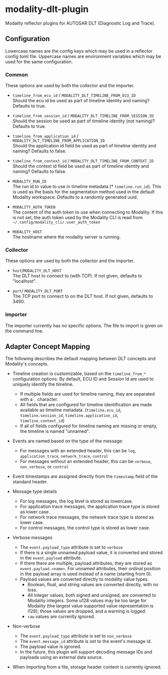 # modality-dlt-plugin

Modality reflector plugins for AUTOSAR DLT (Diagnostic Log and Trace).

## Configuration
Lowercase names are the config keys which may be used in a reflector
config toml file. Uppercase names are environment variables which may
be used for the same configuration.

### Common
These options are used by both the collector and the importer.

* `timeline_from_ecu_id` / `MODALITY_DLT_TIMELINE_FROM_ECU_ID`  
Should the ecu id be used as part of timeline identity and naming? Defaults to true.

* `timeline_from_session_id` / `MODALITY_DLT_TIMELINE_FROM_SESSION_ID`  
Should the session be used as part of timeline identity (not naming)? Defaults to true.

* `timeline_from_application_id` / `MODALITY_DLT_TIMELINE_FROM_APPLICATION_ID`  
Should the application id field be used as part of timeline identity and naming? Defaults to false.

* `timeline_from_context_id` / `MODALITY_DLT_TIMELINE_FROM_CONTEXT_ID`  
Should the context id field be used as part of timeline identity and naming? Defaults to false.

* `MODALITY_RUN_ID`  
The run id to value to use in timeline metadata (* `timeline.run_id`). This is used as the basis for the segmentation method used in the default Modality workspace.   Defaults to a randomly generated uuid.

* `MODALITY_AUTH_TOKEN`  
The content of the auth token to use when connecting to Modality. If this is not set, the auth token used by the Modality CLI is read from `~/.config/modality_cli/.user_auth_token`

* `MODALITY_HOST`  
The hostname where the modality server is running.

### Collector
These options are used by both the collector and the importer.
* `host`/`MODALITY_DLT_HOST`  
The DLT host to connect to (with TCP). If not given, defaults to "localhost".

* `port`/ `MODALITY_DLT_PORT`  
The TCP port to connect to on the DLT host. If not given, defaults to 3490.

### Importer
The importer currently has no specific options. The file to import is given on the command line.

## Adapter Concept Mapping
The following describes the default mapping between DLT concepts and Modality's concepts.

* Timeline creation is customizable, based on the `timeline_from_*`
  configuration options. By default, ECU ID and Session Id are used to
  uniquely identify the timeline.
  * If multiple fields are used for timeline naming, they are
    separated with a `.` character.
  * All fields that are configured for timeline identification are
    made available as timeline metadata. (`timeline.ecu_id`,
    `timeline.session_id`, `timeline.application_id`,
    `timeline.context_id`)
  * If all of fields configured for timeline naming are missing or
    empty, the timeline is named "unnamed".

* Events are named based on the type of the message:
  * For messages with an extended header, this can be `log`, `application_trace`, `network_trace`, `control`
  * For messages without an extended header, this can be `verbose`, `non_verbose`, or `control`

* Event timestamps are assigned directly from the `timestamp` field of the standard header.

* Message type details
  * For log messages, the log level is stored as lowercase.
  * For application trace messages, the application trace type is stored as lower case.
  * For network trace messages, the network trace type is stored as lower case.
  * For control messages, the control type is stored as lower case.

* Verbose messages
  * The `event.payload_type` attribute is set to `verbose`
  * If there is a single unnamed payload value, it is converted and
    stored in the `event.payload` attribute.
  * If there there are multiple, payload attributes, they are stored
    as `event.payload.<name>`. For unnamed attributes, their ordinal
    position in the payload array is used instead of a name (starting
    from 0).
  * Payload values are converted directly to modality value types.
    * Boolean, float, and string values are converted directly, with no loss.
    * All integer values, both signed and unsigned, are converted to
      Modality integers. Some u128 values may be too large for
      Modality (the largest value supported value representation is
      i128); those values are dropped, and a warning is logged.
    * `raw` values are currently ignored.

* Non-verbose
  * The `event.payload_type` attribute is set to `non_verbose`
  * The `event.message_id` attribute is set to the event's message id.
  * The payload value is ignored.
  * In the future, this plugin will support decoding message IDs and
    payloads using an external data source.

* When importing from a file, storage header content is currently ignored.
